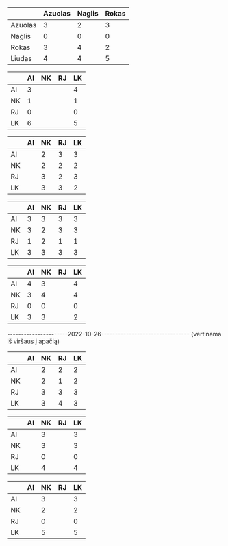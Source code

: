|         | Azuolas | Naglis | Rokas |
|---------|---------|--------|-------|
| Azuolas | 3       | 2      | 3     |
| Naglis  | 0       | 0      | 0     |
| Rokas   | 3       | 4      | 2     |
| Liudas  | 4       | 4      | 5     |


|    | AI | NK | RJ | LK |
|----|----|----|----|----|
| AI | 3  |    |    | 4  |
| NK | 1  |    |    | 1  |
| RJ | 0  |    |    | 0  |
| LK | 6  |    |    | 5  |

|    | AI | NK | RJ | LK |
|----|----|----|----|----|
| AI |    | 2  | 3  | 3  |
| NK |    | 2  | 2  | 2  |
| RJ |    | 3  | 2  | 3  |
| LK |    | 3  | 3  | 2  |

|    | AI | NK | RJ | LK |
|----|----|----|----|----|
| AI | 3  | 3  | 3  | 3  |
| NK | 3  | 2  | 3  | 3  |
| RJ | 1  | 2  | 1  | 1  |
| LK | 3  | 3  | 3  | 3  |

|    | AI | NK | RJ | LK |
|----|----|----|----|----|
| AI | 4  | 3  |    | 4  |
| NK | 3  | 4  |    | 4  |
| RJ | 0  | 0  |    | 0  |
| LK | 3  | 3  |    | 2  |

----------------------2022-10-26--------------------------------
(vertinama iš viršaus į apačią)

|    | AI | NK | RJ | LK |
|----|----|----|----|----|
| AI |    | 2  | 2  | 2  |
| NK |    | 2  | 1  | 2  |
| RJ |    | 3  | 3  | 3  |
| LK |    | 3  | 4  | 3  |

|    | AI | NK | RJ | LK |
|----|----|----|----|----|
| AI |    |  3 |    |  3 |
| NK |    |  3 |    |  3 |
| RJ |    |  0 |    |  0 |
| LK |    |  4 |    |  4 |

|    | AI | NK | RJ | LK |
|----|----|----|----|----|
| AI |    |  3 |    |  3 |
| NK |    |  2 |    |  2 |
| RJ |    |  0 |    |  0 |
| LK |    |  5 |    |  5 |
